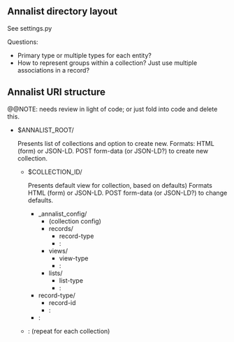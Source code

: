 
Annalist directory layout
-------------------------

See settings.py

Questions:

* Primary type or multiple types for each entity?
* How to represent groups within a collection?  Just use multiple associations in a record?


Annalist URI structure
----------------------

@@NOTE: needs review in light of code; or just fold into code and delete this.

*   $ANNALIST_ROOT/
 
    Presents list of collections and option to create new.  Formats: HTML (form) or JSON-LD.  POST form-data (or JSON-LD?) to create new collection.

    *   $COLLECTION_ID/

        Presents default view for collection, based on defaults)  Formats HTML (form) or JSON-LD.  POST form-data (or JSON-LD?) to change defaults.

        *   _annalist_config/
            * (collection config)
            * records/
                * record-type
                *  :
            * views/
                * view-type
                *  :
            * lists/
                * list-type
                *  :
        * record-type/
            * record-id
            *  :
        *  :
    *    : (repeat for each collection)
